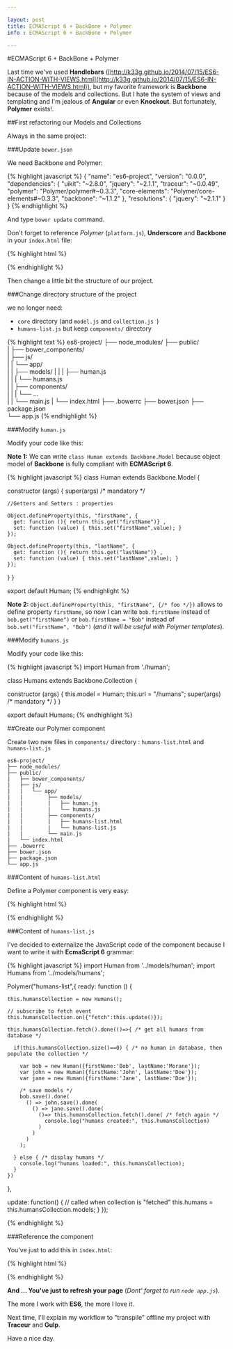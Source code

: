 ```yaml
---

layout: post
title: ECMAScript 6 + BackBone + Polymer
info : ECMAScript 6 + BackBone + Polymer

---
```


#ECMAScript 6 + BackBone + Polymer

Last time we've used **Handlebars** ([http://k33g.github.io/2014/07/15/ES6-IN-ACTION-WITH-VIEWS.html](http://k33g.github.io/2014/07/15/ES6-IN-ACTION-WITH-VIEWS.html)), but my favorite framework is **Backbone** because of the models and collections. But I hate the system of views and templating and I'm jealous of **Angular** or even **Knockout**. But fortunately, **Polymer** exists!.

##First refactoring our Models and Collections

Always in the same project:

###Update `bower.json`

We need Backbone and Polymer:

{% highlight javascript %}
{
  "name": "es6-project",
  "version": "0.0.0",
  "dependencies": {
    "uikit": "~2.8.0",
    "jquery": "~2.1.1",
    "traceur": "~0.0.49",
    "polymer": "Polymer/polymer#~0.3.3",
    "core-elements": "Polymer/core-elements#~0.3.3",
    "backbone": "~1.1.2"
  },
  "resolutions": {
    "jquery": "~2.1.1"
  }
}
{% endhighlight %}

And type `bower update` command.

Don't forget to reference *Polymer* (`platform.js`), **Underscore** and **Backbone** in your `index.html` file:

{% highlight html %}
<!-- 1. Load platform.js for polyfill support. -->
<script src="bower_components/platform/platform.js"></script>

<script src="bower_components/jquery/dist/jquery.min.js"></script>
<script src="bower_components/underscore/underscore.js"></script>
<script src="bower_components/backbone/backbone.js"></script>
<script src="bower_components/traceur/traceur.js"></script>
{% endhighlight %}

Then change a little bit the structure of our project.

###Change directory structure of the project

we no longer need:

- `core` directory (and `model.js` and `collection.js `)
- `humans-list.js` but keep `components/` directory

{% highlight text %}
es6-project/
├── node_modules/
├── public/   
|   ├── bower_components/  
|   ├── js/          
|   |   └── app/  
|   |        ├── models/
|   |        |   ├── human.js    
|   |        |   └── humans.js  
|   |        ├── components/    
|   |        |   └── ...    
|   |        └── main.js
|   └── index.html
├── .bowerrc
├── bower.json
├── package.json    
└── app.js
{% endhighlight %}

###Modify `human.js`

Modify your code like this:

**Note 1:** We can write `class Human extends Backbone.Model` because object model of **Backbone** is fully compliant with **ECMAScript 6**.

{% highlight javascript %}
class Human extends Backbone.Model {

  constructor (args) {
    super(args) /* mandatory */

    //Getters and Setters : properties
    
    Object.defineProperty(this, "firstName", {
      get: function (){ return this.get("firstName")} ,
      set: function (value) { this.set("firstName",value); }
    });

    Object.defineProperty(this, "lastName", {
      get: function (){ return this.get("lastName")} ,
      set: function (value) { this.set("lastName",value); }
    });

  }
}

export default Human;
{% endhighlight %}

**Note 2:** `Object.defineProperty(this, "firstName", {/* foo */})` allows to define property `firstName`, so now I can write `bob.firstName` instead of `bob.get("firstName")` or `bob.firstName = "Bob"` instead of `bob.set("firstName", "Bob")` (*and it will be useful with Polymer templates*).


###Modify `humans.js`

Modify your code like this:

{% highlight javascript %}
import Human from './human';

class Humans extends Backbone.Collection {

  constructor (args) {
    this.model = Human;
    this.url = "/humans";
    super(args) /* mandatory */
  }
}

export default Humans;
{% endhighlight %}

##Create our Polymer component

Create two new files in `components/` directory : `humans-list.html` and `humans-list.js`

    es6-project/
    ├── node_modules/
    ├── public/   
    |   ├── bower_components/  
    |   ├── js/          
    |   |   └── app/  
    |   |        ├── models/
    |   |        |   ├── human.js    
    |   |        |   └── humans.js  
    |   |        ├── components/    
    |   |        |   ├── humans-list.html    
    |   |        |   └── humans-list.js     
    |   |        └── main.js
    |   └── index.html
    ├── .bowerrc
    ├── bower.json
    ├── package.json    
    └── app.js

###Content of `humans-list.html`

Define a Polymer component is very easy:

{% highlight html %}
<link rel="import" href="../../../bower_components/polymer/polymer.html">

<polymer-element name="humans-list">
  <template>
    <ul>
      <template repeat="{% raw %}{{humans}}{% endraw %}">
        <li>{% raw %}{{firstName}}{% endraw %} {% raw %}{{lastName}}{% endraw %}</li>
      </template>
    </ul>
  </template>

  <script>
    /* Load ES6 script */
    System.import('../../js/app/components/humans-list');

    /* ok this part is weird, there is probably something to do about the path*/
  </script>

</polymer-element>
{% endhighlight %}

###Content of `humans-list.js`

I've decided to externalize the JavaScript code of the component because I want to write it with **EcmaScript 6** grammar:

{% highlight javascript %}
import Human from '../models/human';
import Humans from '../models/humans';

Polymer("humans-list",{
  ready: function () {

    this.humansCollection = new Humans();

    // subscribe to fetch event
    this.humansCollection.on({"fetch":this.update()});

    this.humansCollection.fetch().done(()=>{ /* get all humans from database */

      if(this.humansCollection.size()==0) { /* no human in database, then populate the collection */

        var bob = new Human({firstName:'Bob', lastName:'Morane'});
        var john = new Human({firstName:'John', lastName:'Doe'});
        var jane = new Human({firstName:'Jane', lastName:'Doe'});

        /* save models */
        bob.save().done(
          () => john.save().done(
            () => jane.save().done(
              ()=> this.humansCollection.fetch().done( /* fetch again */
                console.log("humans created:", this.humansCollection)
              )
            )
          )
        );

      } else { /* display humans */
        console.log("humans loaded:", this.humansCollection);
      }
    })
  },

  update: function() { // called when collection is "fetched"
    this.humans = this.humansCollection.models;
  }
});

{% endhighlight %}

###Reference the component

You've just to add this in `index.html`:

{% highlight html %}
<link rel="import" href="js/app/components/humans-list.html">
{% endhighlight %}

**And ... You've just to refresh your page** (*Dont' forget to run `node app.js`*).

The more I work with **ES6**, the more I love it.

Next time, I'll explain my workflow to "transpile" offline my project with **Traceur** and **Gulp**. 

Have a nice day.

